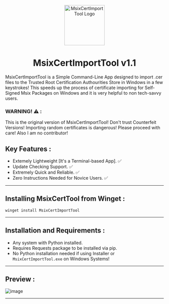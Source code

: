 <p align="center">
  <img src="https://github.com/Chill-Astro/MsixCertImportTool/blob/main/MsixCertImportTool.ico" width="128px" height="128px" alt="MsixCertImportTool Logo">
</p>
<h1 align="center">MsixCertImportTool v1.1</h1>
MsixCertImportTool is a Simple Command-Line App designed to import .cer files to the Trusted Root Certification Authourities Store in Windows in a few keystrokes! This speeds up the process of certificate importing for Self-Signed Msix Packages on Windows and it is very helpful to non tech-savvy users. 

### WARNING! ⚠️ :

This is the original version of MsixCertImportTool! Don't trust Counterfeit Versions! Importing random certificates is dangerous! Please proceed with care! Also I am no contributor! 

## Key Features :

- Extemely Lightweight [It's a Terminal-based App]. ✅
- Update Checking Support. ✅
- Extremely Quick and Reliable. ✅
- Zero Instructions Needed for Novice Users. ✅

---

## Installing MsixCertTool from Winget :

    winget install MsixCertImportTool

---
    

## Installation and Requirements :

- Any system with Python installed.
- Requires Requests package to be installed via pip.
- No Python installation needed if using Installer or `MsixCertImportTool.exe` on Windows Systems!

---

## Preview :

![image](https://github.com/user-attachments/assets/579737aa-0abc-435e-8262-606d5ba14288)

---

